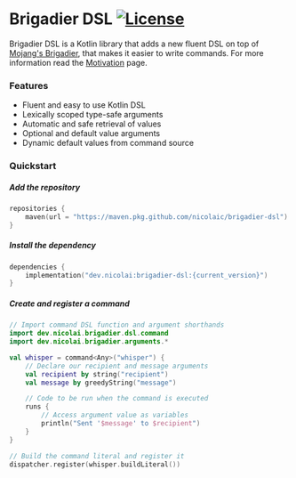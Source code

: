 [license-badge]: https://img.shields.io/github/license/nicolaic/brigadier-dsl.svg

[brigadier-github]: https://github.com/Mojang/brigadier/

[wiki-motivation]: [https://github.com/nicolaic/brigadier-dsl/wiki/moviation]

# Brigadier DSL [![License][license-badge]](/LICENSE)

Brigadier DSL is a Kotlin library that adds a new fluent DSL on top of [Mojang's Brigadier][brigadier-github], that
makes it easier to write commands. For more information read the [Motivation][wiki-motivation] page.

### Features

- Fluent and easy to use Kotlin DSL
- Lexically scoped type-safe arguments
- Automatic and safe retrieval of values
- Optional and default value arguments
- Dynamic default values from command source

### Quickstart

##### Add the repository

```kotlin
repositories {
    maven(url = "https://maven.pkg.github.com/nicolaic/brigadier-dsl")
}
```

##### Install the dependency

```kotlin
dependencies {
    implementation("dev.nicolai:brigadier-dsl:{current_version}")
}
```

##### Create and register a command

```kotlin
// Import command DSL function and argument shorthands
import dev.nicolai.brigadier.dsl.command
import dev.nicolai.brigadier.arguments.*

val whisper = command<Any>("whisper") {
    // Declare our recipient and message arguments
    val recipient by string("recipient")
    val message by greedyString("message")

    // Code to be run when the command is executed
    runs {
        // Access argument value as variables
        println("Sent '$message' to $recipient")
    }
}

// Build the command literal and register it
dispatcher.register(whisper.buildLiteral())
```